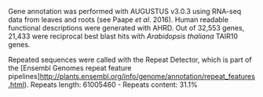 Gene annotation was performed with AUGUSTUS v3.0.3 using RNA-seq data
from leaves and roots (see Paape *et al*. 2016). Human readable
functional descriptions were generated with AHRD. Out of 32,553 genes,
21,433 were reciprocal best blast hits with *Arabidopsis thaliana*
TAIR10 genes.

Repeated sequences were called with the Repeat Detector, which is part of the [Ensembl Genomes repeat feature pipelines]http://plants.ensembl.org/info/genome/annotation/repeat_features.html). Repeats length: 61005460 - Repeats content: 31.1%


